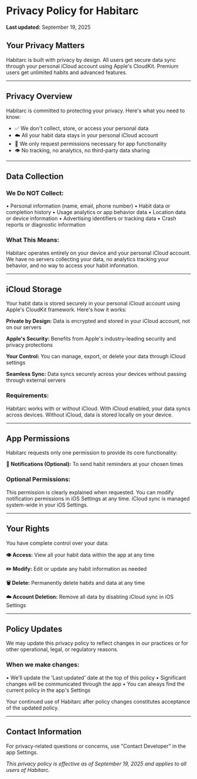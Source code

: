 
  # Privacy Policy for Habitarc

  **Last updated:** September 19, 2025

  ## Your Privacy Matters

  Habitarc is built with privacy by design. All users get secure data sync through your
  personal iCloud account using Apple's CloudKit. Premium users get unlimited habits and
  advanced features.

  ---

  ## Privacy Overview

  Habitarc is committed to protecting your privacy. Here's what you need to know:

  - ✅ We don't collect, store, or access your personal data
  - ☁️ All your habit data stays in your personal iCloud account
  - 🔔 We only request permissions necessary for app functionality
  - 👁️ No tracking, no analytics, no third-party data sharing

  ---

  ## Data Collection

  ### We Do NOT Collect:

  • Personal information (name, email, phone number)
  • Habit data or completion history
  • Usage analytics or app behavior data
  • Location data or device information
  • Advertising identifiers or tracking data
  • Crash reports or diagnostic information

  ### What This Means:

  Habitarc operates entirely on your device and your personal iCloud account. We have no
  servers collecting your data, no analytics tracking your behavior, and no way to access your
   habit information.

  ---

  ## iCloud Storage

  Your habit data is stored securely in your personal iCloud account using Apple's CloudKit
  framework. Here's how it works:

  **Private by Design:** Data is encrypted and stored in your iCloud account, not on our
  servers

  **Apple's Security:** Benefits from Apple's industry-leading security and privacy
  protections

  **Your Control:** You can manage, export, or delete your data through iCloud settings

  **Seamless Sync:** Data syncs securely across your devices without passing through external
  servers

  ### Requirements:

  Habitarc works with or without iCloud. With iCloud enabled, your data syncs across devices.
  Without iCloud, data is stored locally on your device.

  ---

  ## App Permissions

  Habitarc requests only one permission to provide its core functionality:

  **🔔 Notifications (Optional):** To send habit reminders at your chosen times

  ### Optional Permissions:

  This permission is clearly explained when requested. You can modify notification permissions
   in iOS Settings at any time. iCloud sync is managed system-wide in your iOS Settings.

  ---

  ## Your Rights

  You have complete control over your data:

  **👁️ Access:** View all your habit data within the app at any time

  **✏️ Modify:** Edit or update any habit information as needed

  **🗑️ Delete:** Permanently delete habits and data at any time

  **☁️ Account Deletion:** Remove all data by disabling iCloud sync in iOS Settings

  ---

  ## Policy Updates

  We may update this privacy policy to reflect changes in our practices or for other
  operational, legal, or regulatory reasons.

  ### When we make changes:

  • We'll update the 'Last updated' date at the top of this policy
  • Significant changes will be communicated through the app
  • You can always find the current policy in the app's Settings

  Your continued use of Habitarc after policy changes constitutes acceptance of the updated
  policy.

  ---

  ## Contact Information

  For privacy-related questions or concerns, use "Contact Developer" in the app Settings.

  *This privacy policy is effective as of September 19, 2025 and applies to all users of 
  Habitarc.*
